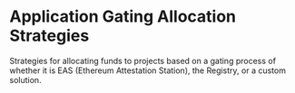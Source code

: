 # Application Gating Allocation Strategies

Strategies for allocating funds to projects based on a gating process of whether it is EAS (Ethereum Attestation Station), the Registry, or a custom solution.